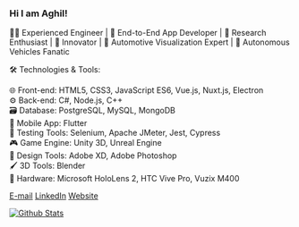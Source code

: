 ### Hi I am Aghil!

👨‍💻 Experienced Engineer | 🚀 End-to-End App Developer | 🧪 Research Enthusiast | 🌟 Innovator | 🚗 Automotive Visualization Expert | 🤖 Autonomous Vehicles Fanatic

🛠️ Technologies & Tools:

🌐 Front-end: HTML5, CSS3, JavaScript ES6, Vue.js, Nuxt.js, Electron  
⚙️ Back-end: C#, Node.js, C++  
🗃️ Database: PostgreSQL, MySQL, MongoDB  
📱 Mobile App: Flutter  
🧪 Testing Tools: Selenium, Apache JMeter, Jest, Cypress  
🎮 Game Engine: Unity 3D, Unreal Engine  
🎨 Design Tools: Adobe XD, Adobe Photoshop  
🖌️ 3D Tools: Blender  
🔌 Hardware: Microsoft HoloLens 2, HTC Vive Pro, Vuzix M400

[E-mail](career@aghiljose.com) [LinkedIn](https://www.linkedin.com/in/aghil-jose/) [Website](https://aghiljose.com/)

[![Github Stats](https://github-readme-stats.vercel.app/api?username=aghiljv&show_icons=true&theme=transparent&hide_border=true)]()
